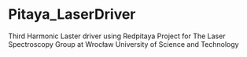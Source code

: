 # Pitaya_LaserDriver
Third Harmonic Laster driver using Redpitaya
Project for The Laser Spectroscopy Group at Wrocław University of Science and Technology
